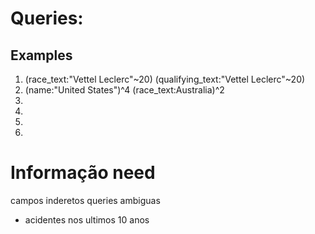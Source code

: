 # Queries:

## Examples
1. (race_text:"Vettel Leclerc"~20) (qualifying_text:"Vettel Leclerc"~20)
2. (name:"United States")^4 (race_text:Australia)^2
3. 
4. 
5.  
6. 


# Informação need
campos inderetos
queries ambiguas

- acidentes nos ultimos 10 anos 